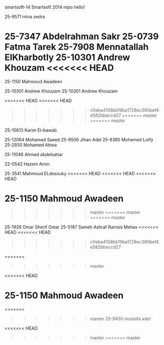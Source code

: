smartsoft-14
Smartsoft 2014 repo
hello!

25-9571 mina sedra


25-7347 Abdelrahman Sakr
25-0739 Fatma Tarek
25-7908 Mennatallah ElKharbotly
25-10301 Andrew Khouzam
<<<<<<< HEAD
=======
25-1150 Mahmoud Awadeen

25-10301 Andrew Khouzam
25-10301 Andrew Khouzam

<<<<<<< HEAD
<<<<<<< HEAD
>>>>>>> c0eba4108bb19ba1728ec390bef4e582bbeccd27
=======
>>>>>>> master
=======
>>>>>>> master

25-10613 Karim El-bawab

25-12064 Mohamed Saeed
25-9506 Jihan Adel
25-8385 Mohamed Lotfy
25-2930 Mohamed Attwa




25-11046 Ahmed abdelsattar







22-0542 Hazem Amin









25-3541 Mahmoud ELdesouky
<<<<<<< HEAD
<<<<<<< HEAD
<<<<<<< HEAD













25-1150 Mahmoud Awadeen
=======
>>>>>>> master
=======
>>>>>>> master
=======
>>>>>>> master



25-1926 Omar Sherif Omar
25-5187 Sameh Ashraf Ramsis Metias
<<<<<<< HEAD
<<<<<<< HEAD
>>>>>>> c0eba4108bb19ba1728ec390bef4e582bbeccd27



=======
>>>>>>> master




<<<<<<< HEAD



25-1150 Mahmoud Awadeen
=======
=======




>>>>>>> master
25-9450 mostafa adel



<<<<<<< HEAD
>>>>>>> master
=======
>>>>>>> master
